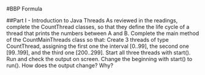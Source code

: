 #BBP Formula

##Part I - Introduction to Java Threads
As reviewed in the readings, complete the CountThread classes, so that they define the life cycle of a thread that prints the numbers between A and B. 
Complete the main method of the CountMainThreads class so that: 
Create 3 threads of type CountThread, assigning the first one the interval [0..99], the second one [99..199], and the third one [200..299]. 
Start all three threads with start(). 
Run and check the output on screen. 
Change the beginning with start() to run(). How does the output change? Why?
